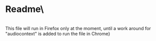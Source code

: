 # Readme\
\
This file will run in Firefox only at the moment, until a work around for "audiocontext" is added to run the file in Chrome}